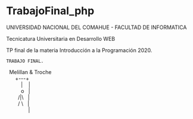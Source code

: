 # TrabajoFinal_php

UNIVERSIDAD NACIONAL DEL COMAHUE -
FACULTAD DE INFORMATICA

Tecnicatura Universitaria en Desarrollo WEB

TP final de la materia Introducción a la Programación 2020.


    TRABAJO FINAL.
&nbsp;  Melillan & Troche <br /> 
&nbsp;  &nbsp;        &nbsp;    +---+  <br /> 
   &nbsp;    &nbsp;    &nbsp;     &nbsp; &nbsp;   |   &nbsp;&nbsp;   |  <br /> 
  &nbsp;    &nbsp;         &nbsp;   &nbsp; &nbsp; o    &nbsp;  |   <br /> 
 &nbsp;      &nbsp;         &nbsp; &nbsp; /|\ &nbsp;    |     <br /> 
  &nbsp;     &nbsp;         &nbsp; &nbsp; / \  &nbsp;   |      <br /> 
 &nbsp;      &nbsp;   &nbsp;    &nbsp; &nbsp;   &nbsp; &nbsp;&nbsp;  |   <br /> 
